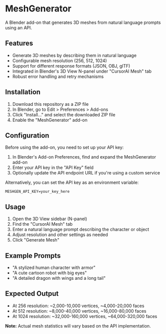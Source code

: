 # MeshGenerator

A Blender add-on that generates 3D meshes from natural language prompts using an API.

## Features

- Generate 3D meshes by describing them in natural language
- Configurable mesh resolution (256, 512, 1024)
- Support for different response formats (JSON, OBJ, glTF)
- Integrated in Blender's 3D View N-panel under "CursorAI Mesh" tab
- Robust error handling and retry mechanisms

## Installation

1. Download this repository as a ZIP file
2. In Blender, go to Edit > Preferences > Add-ons
3. Click "Install..." and select the downloaded ZIP file
4. Enable the "MeshGenerator" add-on

## Configuration

Before using the add-on, you need to set up your API key:

1. In Blender's Add-on Preferences, find and expand the MeshGenerator add-on
2. Enter your API key in the "API Key" field
3. Optionally update the API endpoint URL if you're using a custom service

Alternatively, you can set the API key as an environment variable:
```
MESHGEN_API_KEY=your_key_here
```

## Usage

1. Open the 3D View sidebar (N-panel)
2. Find the "CursorAI Mesh" tab
3. Enter a natural language prompt describing the character or object
4. Adjust resolution and other settings as needed
5. Click "Generate Mesh"

## Example Prompts

- "A stylized human character with armor"
- "A cute cartoon robot with big eyes"
- "A detailed dragon with wings and a long tail"

## Expected Output

- At 256 resolution: ~2,000-10,000 vertices, ~4,000-20,000 faces
- At 512 resolution: ~8,000-40,000 vertices, ~16,000-80,000 faces
- At 1024 resolution: ~32,000-160,000 vertices, ~64,000-320,000 faces

**Note:** Actual mesh statistics will vary based on the API implementation. 